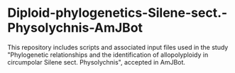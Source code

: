 # Diploid-phylogenetics-Silene-sect.-Physolychnis-AmJBot
This repository includes scripts and associated input files used in the study "Phylogenetic relationships and the identification of allopolyploidy in circumpolar Silene sect. Physolychnis", accepted in AmJBot.
